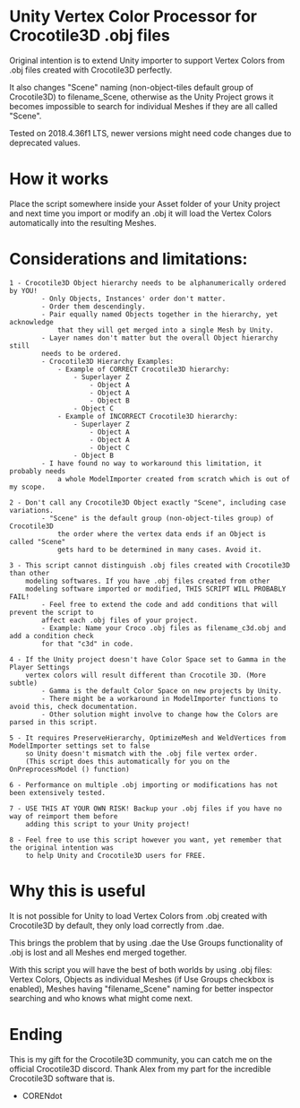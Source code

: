 # Unity Vertex Color Processor for Crocotile3D .obj files

Original intention is to extend Unity importer to support Vertex Colors
from .obj files created with Crocotile3D perfectly.

It also changes "Scene" naming (non-object-tiles default group of Crocotile3D)
to filename_Scene, otherwise as the Unity Project grows it becomes impossible to 
search for individual Meshes if they are all called "Scene".

Tested on 2018.4.36f1 LTS, newer versions might need code changes due to deprecated
values.

# How it works

Place the script somewhere inside your Asset folder of your Unity project and next time
you import or modify an .obj it will load the Vertex Colors automatically into the resulting 
Meshes.

# Considerations and limitations:

    1 - Crocotile3D Object hierarchy needs to be alphanumerically ordered by YOU!
            - Only Objects, Instances' order don't matter.
            - Order them descendingly.
            - Pair equally named Objects together in the hierarchy, yet acknowledge
                that they will get merged into a single Mesh by Unity.
            - Layer names don't matter but the overall Object hierarchy still
            needs to be ordered.
            - Crocotile3D Hierarchy Examples:
                - Example of CORRECT Crocotile3D hierarchy:
                    - Superlayer Z
                        - Object A
                        - Object A
                        - Object B
                    - Object C
                - Example of INCORRECT Crocotile3D hierarchy:
                    - Superlayer Z
                        - Object A
                        - Object A
                        - Object C
                    - Object B
            - I have found no way to workaround this limitation, it probably needs
                a whole ModelImporter created from scratch which is out of my scope.

    2 - Don't call any Crocotile3D Object exactly "Scene", including case variations.
            - "Scene" is the default group (non-object-tiles group) of Crocotile3D
                the order where the vertex data ends if an Object is called "Scene"
                gets hard to be determined in many cases. Avoid it.

    3 - This script cannot distinguish .obj files created with Crocotile3D than other
        modeling softwares. If you have .obj files created from other
        modeling software imported or modified, THIS SCRIPT WILL PROBABLY FAIL!
            - Feel free to extend the code and add conditions that will prevent the script to 
            affect each .obj files of your project. 
            - Example: Name your Croco .obj files as filename_c3d.obj and add a condition check 
            for that "c3d" in code.

    4 - If the Unity project doesn't have Color Space set to Gamma in the Player Settings 
        vertex colors will result different than Crocotile 3D. (More subtle)
            - Gamma is the default Color Space on new projects by Unity.
            - There might be a workaround in ModelImporter functions to avoid this, check documentation.
            - Other solution might involve to change how the Colors are parsed in this script. 

    5 - It requires PreserveHierarchy, OptimizeMesh and WeldVertices from ModelImporter settings set to false
        so Unity doesn't mismatch with the .obj file vertex order. 
        (This script does this automatically for you on the OnPreprocessModel () function)

    6 - Performance on multiple .obj importing or modifications has not been extensively tested.

    7 - USE THIS AT YOUR OWN RISK! Backup your .obj files if you have no way of reimport them before
        adding this script to your Unity project!

    8 - Feel free to use this script however you want, yet remember that the original intention was
        to help Unity and Crocotile3D users for FREE.

# Why this is useful

It is not possible for Unity to load Vertex Colors from .obj created with Crocotile3D by default, they only load correctly from .dae.

This brings the problem that by using .dae the Use Groups functionality of .obj is lost and all Meshes end merged together.

With this script you will have the best of both worlds by using .obj files: Vertex Colors, Objects as individual Meshes (if Use Groups checkbox is enabled), Meshes having "filename_Scene" naming for better inspector searching and who knows what might come next.

# Ending

This is my gift for the Crocotile3D community, you can catch me on the official Crocotile3D discord. Thank Alex from my part for the incredible Crocotile3D software that is.
- CORENdot
